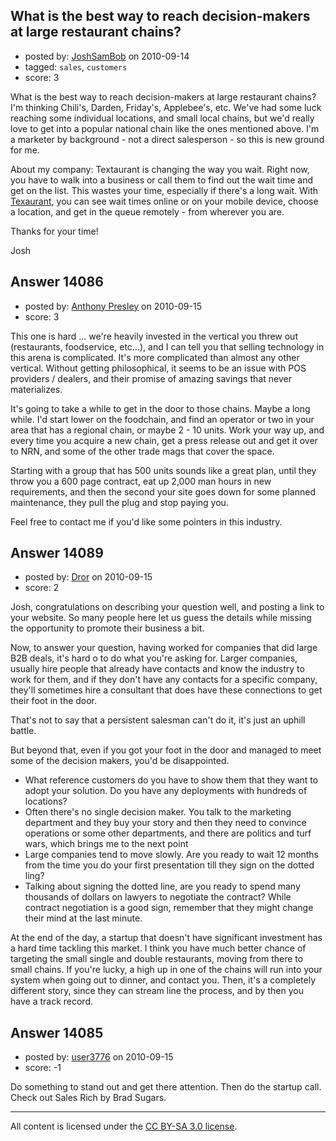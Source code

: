 ## What is the best way to reach decision-makers at large restaurant chains?

- posted by: [JoshSamBob](https://stackexchange.com/users/-1/940-joshsambob) on 2010-09-14
- tagged: `sales`, `customers`
- score: 3

What is the best way to reach decision-makers at large restaurant chains? I'm thinking Chili's, Darden, Friday's, Applebee's, etc. We've had some luck reaching some individual locations, and small local chains, but we'd really love to get into a popular national chain like the ones mentioned above. I'm a marketer by background - not a direct salesperson - so this is new ground for me.

About my company: Textaurant is changing the way you wait. Right now, you have to walk into a business or call them to find out the wait time and get on the list. This wastes your time, especially if there's a long wait. With [Texaurant][1], you can see wait times online or on your mobile device, choose a location, and get in the queue remotely - from wherever you are.

Thanks for your time!

Josh 


  [1]: http://textaurant.com


## Answer 14086

- posted by: [Anthony Presley](https://stackexchange.com/users/-1/4147-anthony-presley) on 2010-09-15
- score: 3

This one is hard ... we're heavily invested in the vertical you threw out (restaurants, foodservice, etc...), and I can tell you that selling technology in this arena is complicated.  It's more complicated than almost any other vertical.  Without getting philosophical, it seems to be an issue with POS providers / dealers, and their promise of amazing savings that never materializes.

It's going to take a while to get in the door to those chains.  Maybe a long while.  I'd start lower on the foodchain, and find an operator or two in your area that has a regional chain, or maybe 2 - 10 units.  Work your way up, and every time you acquire a new chain, get a press release out and get it over to NRN, and some of the other trade mags that cover the space.

Starting with a group that has 500 units sounds like a great plan, until they throw you a 600 page contract, eat up 2,000 man hours in new requirements, and then the second your site goes down for some planned maintenance, they pull the plug and stop paying you.

Feel free to contact me if you'd like some pointers in this industry.


## Answer 14089

- posted by: [Dror](https://stackexchange.com/users/-1/1057-dror) on 2010-09-15
- score: 2

Josh, congratulations on describing your question well, and posting a link to your website. So many people here let us guess the details while missing the opportunity to promote their business a bit.

Now, to answer your question, having worked for companies that did large B2B deals, it's hard o to do what you're asking for. Larger companies, usually hire people that already have contacts and know the industry to work for them, and if they don't have any contacts for a specific company, they'll sometimes hire a consultant that does have these connections to get their foot in the door.

That's not to say that a persistent salesman can't do it, it's just an uphill battle.

But beyond that, even if you got your foot in the door and managed to meet some of the decision makers, you'd be disappointed. 

 - What reference customers do you have to show them that they want to adopt your solution. Do you have any deployments with hundreds of locations?
 - Often there's no single decision maker. You talk to the marketing department and they buy your story and then they need to convince operations or some other departments, and there are politics and turf wars, which brings me to the next point
 - Large companies tend to move slowly. Are you ready to wait 12 months from the time you do your first presentation till they sign on the dotted ling?
 - Talking about signing the dotted line, are you ready to spend many thousands of dollars on lawyers to negotiate the contract? While contract negotiation is a good sign, remember that they might change their mind at the last minute.

At the end of the day, a startup that doesn't have significant investment has a hard time tackling this market. I think you have much better chance of targeting the small single and double restaurants, moving from there to small chains. If you're lucky, a high up in one of the chains will run into your system when going out to dinner, and contact you. Then, it's a completely different story, since they can stream line the process, and by then you have a track record.






## Answer 14085

- posted by: [user3776](https://stackexchange.com/users/-1/3776-user3776) on 2010-09-15
- score: -1

<p>Do something to stand out and get there attention.  Then do the startup call.  Check out Sales Rich by Brad Sugars.</p>



</p>




---

All content is licensed under the [CC BY-SA 3.0 license](https://creativecommons.org/licenses/by-sa/3.0/).
